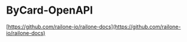 

# ByCard-OpenAPI 

[https://github.com/railone-io/railone-docs](https://github.com/railone-io/railone-docs)
